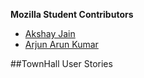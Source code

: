 
**Mozilla Student Contributors**
* [Akshay Jain](https://github.com/akshjain83)
* [Arjun Arun Kumar](https://github.com/arjunarunkumar)






##TownHall User Stories
